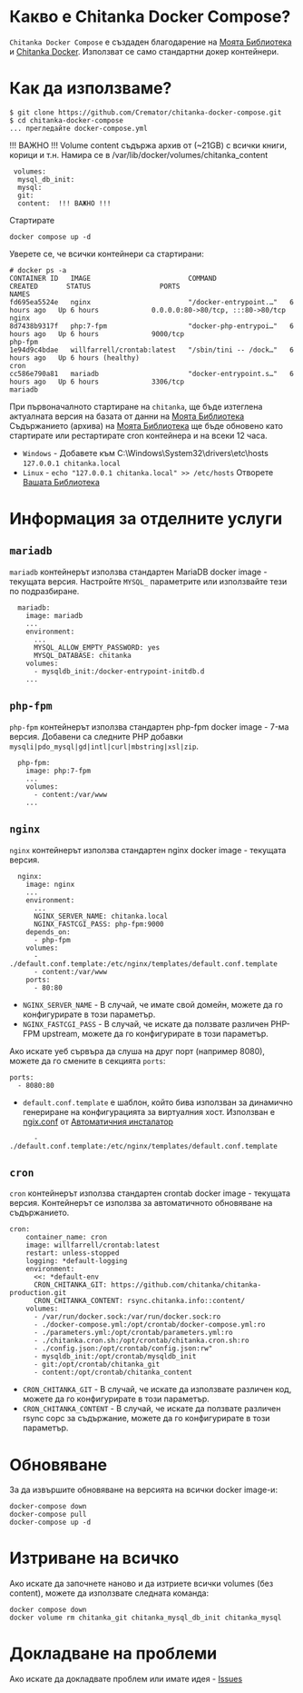 # Какво е Chitanka Docker Compose?

`Chitanka Docker Compose` е създаден благодарение на [Моята Библиотека](https://github.com/chitanka) и [Chitanka Docker](https://github.com/basekat/chitanka-docker).
Използват се само стандартни докер контейнери.

# Как да използваме?

```console
$ git clone https://github.com/Cremator/chitanka-docker-compose.git
$ cd chitanka-docker-compose
... прегледайте docker-compose.yml
```
!!! ВАЖНО !!! Volume content съдържа архив от (~21GB) с всички книги, корици и т.н. Намира се в /var/lib/docker/volumes/chitanka_content
```
 volumes:
  mysql_db_init:
  mysql:
  git:
  content:  !!! ВАЖНО !!!
```
Стартирате
```
docker compose up -d
```

Уверете се, че всички контейнери са стартирани:
```
# docker ps -a
CONTAINER ID   IMAGE                        COMMAND                  CREATED       STATUS                 PORTS                               NAMES
fd695ea5524e   nginx                        "/docker-entrypoint.…"   6 hours ago   Up 6 hours             0.0.0.0:80->80/tcp, :::80->80/tcp   nginx
8d7438b9317f   php:7-fpm                    "docker-php-entrypoi…"   6 hours ago   Up 6 hours             9000/tcp                            php-fpm
1e94d9c4bdae   willfarrell/crontab:latest   "/sbin/tini -- /dock…"   6 hours ago   Up 6 hours (healthy)                                       cron
cc586e790a81   mariadb                      "docker-entrypoint.s…"   6 hours ago   Up 6 hours             3306/tcp                            mariadb
```

При първоначалното стартиране на `chitanka`, ще бъде изтеглена актуалната версия на базата от данни на [Моята Библиотека](https://github.com/chitanka)
Съдържанието (архива) на [Моята Библиотека](https://github.com/chitanka) ще бъде обновено като стартирате или рестартирате cron контейнера и на всеки 12 часа.

- `Windows` - Добавете към C:\Windows\System32\drivers\etc\hosts `127.0.0.1 chitanka.local`
- `Linux` - `echo "127.0.0.1 chitanka.local" >> /etc/hosts`
Отворете [Вашата Библиотека](http://chitanka.local)

# Информация за отделните услуги

## `mariadb`

`mariadb` контейнерът използва стандартен MariaDB docker image - текущата версия. Настройте `MYSQL_` параметрите или използвайте тези по подразбиране.
```
  mariadb:
    image: mariadb
    ...
    environment: 
      ...
      MYSQL_ALLOW_EMPTY_PASSWORD: yes
      MYSQL_DATABASE: chitanka
    volumes:
      - mysqldb_init:/docker-entrypoint-initdb.d
    ...
```

## `php-fpm`

`php-fpm` контейнерът използва стандартен php-fpm docker image - 7-ма версия. Добавени са следните PHP добавки `mysqli|pdo_mysql|gd|intl|curl|mbstring|xsl|zip`.

```
  php-fpm:
    image: php:7-fpm
    ...
    volumes:
      - content:/var/www
    ...
```

## `nginx`

`nginx` контейнерът използва стандартен nginx docker image - текущата версия. 
```
  nginx:
    image: nginx
    ...
    environment: 
      ...
      NGINX_SERVER_NAME: chitanka.local
      NGINX_FASTCGI_PASS: php-fpm:9000
    depends_on:
      - php-fpm
    volumes:
      - ./default.conf.template:/etc/nginx/templates/default.conf.template
      - content:/var/www
    ports:
      - 80:80
```

- `NGINX_SERVER_NAME` - В случай, че имате свой домейн, можете да го конфигурирате в този параметър.
- `NGINX_FASTCGI_PASS` - В случай, че искате да ползвате различен PHP-FPM upstream, можете да го конфигурирате в този параметър.

Ако искате уеб сървъра да слуша на друг порт (например 8080), можете да го смените в секцията `ports`:
```
ports:
  - 8080:80
```

- `default.conf.template`  е шаблон, който бива използван за динамично генериране на конфигурацията за виртуалния хост. Използван е [ngix.conf](https://github.com/chitanka/chitanka-installer/blob/master/nginx-vhost.conf) от [Автоматичния инсталатор](https://github.com/chitanka/chitanka-installer)
```
      - ./default.conf.template:/etc/nginx/templates/default.conf.template
```

## `cron`

`cron` контейнерът използва стандартен crontab docker image - текущата версия. Kонтейнерът се използва за автоматичното обновяване на съдържанието.

```
cron:
    container_name: cron
    image: willfarrell/crontab:latest
    restart: unless-stopped
    logging: *default-logging
    environment: 
      <<: *default-env
      CRON_CHITANKA_GIT: https://github.com/chitanka/chitanka-production.git
      CRON_CHITANKA_CONTENT: rsync.chitanka.info::content/
    volumes:
      - /var/run/docker.sock:/var/run/docker.sock:ro
      - ./docker-compose.yml:/opt/crontab/docker-compose.yml:ro
      - ./parameters.yml:/opt/crontab/parameters.yml:ro
      - ./chitanka.cron.sh:/opt/crontab/chitanka.cron.sh:ro
      - ./config.json:/opt/crontab/config.json:rw"
      - mysqldb_init:/opt/crontab/mysqldb_init
      - git:/opt/crontab/chitanka_git
      - content:/opt/crontab/chitanka_content
```

- `CRON_CHITANKA_GIT` - В случай, че искате да използвате различен код, можете да го конфигурирате в този параметър.
- `CRON_CHITANKA_CONTENT` - В случай, че искате да ползвате различен rsync сорс за съдържание, можете да го конфигурирате в този параметър.

# Обновяване

За да извършите обновяване на версията на всички docker image-и:
```console
docker-compose down
docker-compose pull
docker-compose up -d
```

# Изтриване на всичко

Ако искате да започнете наново и да изтриете всички volumes (без content), можете да използвате следната команда:
```console
docker compose down
docker volume rm chitanka_git chitanka_mysql_db_init chitanka_mysql
```

# Докладване на проблеми

Ако искате да докладвате проблем или имате идея - [Issues](https://github.com/Cremator/chitanka-docker-compose/issues)